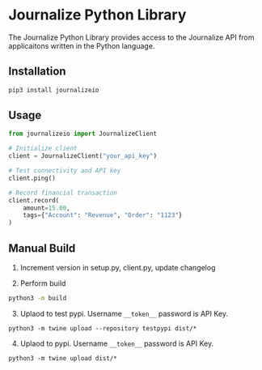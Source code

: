 # Journalize Python Library

The Journalize Python Library provides access to the Journalize API from
applicaitons written in the Python language.

## Installation

```sh
pip3 install journalizeio
```

## Usage

```python
from journalizeio import JournalizeClient

# Initialize client
client = JournalizeClient("your_api_key")

# Test connectivity and API key
client.ping()

# Record financial transaction
client.record(
    amount=15.00,
    tags={"Account": "Revenue", "Order": "1123"}
)
```

## Manual Build

1. Increment version in setup.py, client.py, update changelog

2. Perform build

```sh
python3 -m build
```

3. Uplaod to test pypi. Username `__token__` password is API Key. 
   
```
python3 -m twine upload --repository testpypi dist/*
```

4. Uplaod to pypi. Username `__token__` password is API Key. 
   
```
python3 -m twine upload dist/*
```